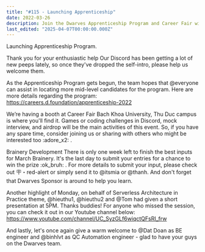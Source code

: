 ```yaml
---
title: "#115 - Launching Apprenticeship"
date: 2022-03-26
description: Join the Dwarves Apprenticeship Program and Career Fair with coding challenges, mock interviews, and learn about serverless architecture from expert presentations.
last_edited: "2025-04-07T00:00:00.000Z"
---
```


Launching Apprenticeship Program.

Thank you for your enthusiastic help Our Discord has been getting a lot of new peeps lately, so once they've dropped the self-intro, please help us welcome them.

As the Apprenticeship Program gets begun, the team hopes that @everyone can assist in locating more mid-level candidates for the program. Here are more details regarding the program: <https://careers.d.foundation/apprenticeship-2022>

We’re having a booth at Career Fair
Bach Khoa University, Thu Duc campus is where you'll find it. Games or coding challenges in Discord, mock interview, and airdrop will be the main activities of this event. So, if you have any spare time, consider joining us or sharing with others who might be interested too :adore_x2: .

Brainery Development
There is only one week left to finish the best inputs for March Brainery. It's the last day to submit your entries for a chance to win the prize :ok_bruh: . For more details to submit your input, please check out 🪧・red-alert or simply send it to @itsmia or @thanh. And don't forget that Dwarves Sponsor is around to help you learn.

Another highlight of Monday, on behalf of Serverless Architecture in Practice theme, @hieuthu1, @hieuthu2 and @Tom had given a short presentation at 5PM. Thanks buddies!
For anyone who missed the session, you can check it out in our Youtube channel below:
<https://www.youtube.com/channel/UC_SyzGLf6wiqctQFsRI_frw>

And lastly, let's once again give a warm welcome to @Dat Doan as BE engineer and @binhlvt as QC Automation engineer - glad to have your guys on the Dwarves team.
